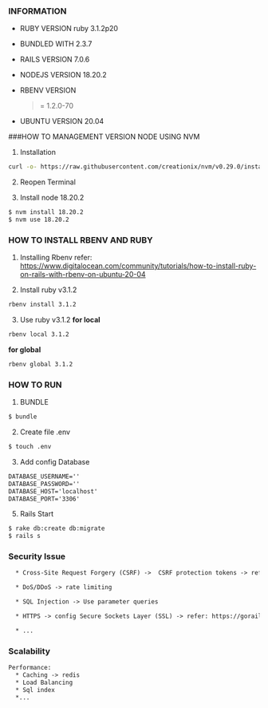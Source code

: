 ### INFORMATION

- RUBY VERSION
  ruby 3.1.2p20

- BUNDLED WITH
  2.3.7

- RAILS VERSION
  7.0.6

- NODEJS VERSION
  18.20.2

- RBENV VERSION
  >= 1.2.0-70

- UBUNTU VERSION
  20.04

###HOW TO MANAGEMENT VERSION NODE USING NVM
1. Installation
```sh
curl -o- https://raw.githubusercontent.com/creationix/nvm/v0.29.0/install.sh | bash
```

2. Reopen Terminal

3. Install node 18.20.2
```sh
$ nvm install 18.20.2
$ nvm use 18.20.2
```

### HOW TO INSTALL RBENV AND RUBY

1. Installing Rbenv
refer: https://www.digitalocean.com/community/tutorials/how-to-install-ruby-on-rails-with-rbenv-on-ubuntu-20-04

2. Install ruby v3.1.2
```sh
rbenv install 3.1.2
```

3. Use ruby v3.1.2
**for local**
```sh
rbenv local 3.1.2
```

**for global**
```sh
rbenv global 3.1.2
```

### HOW TO RUN

1. BUNDLE
```sh
$ bundle
```

2. Create file .env
```sh
$ touch .env
```

3. Add config Database
```txt
DATABASE_USERNAME=''
DATABASE_PASSWORD=''
DATABASE_HOST='localhost'
DATABASE_PORT='3306'
```

5. Rails Start
```sh
$ rake db:create db:migrate
$ rails s
```

### Security Issue

```txt
  * Cross-Site Request Forgery (CSRF) ->  CSRF protection tokens -> refer: https://medium.com/rubyinside/a-deep-dive-into-csrf-protection-in-rails-19fa0a42c0ef

  * DoS/DDoS -> rate limiting

  * SQL Injection -> Use parameter queries

  * HTTPS -> config Secure Sockets Layer (SSL) -> refer: https://gorails.com/guides/free-ssl-with-rails-and-nginx-using-let-s-encrypt

  * ...
```

### Scalability

```txt
Performance:
  * Caching -> redis
  * Load Balancing
  * Sql index
  *...
```
